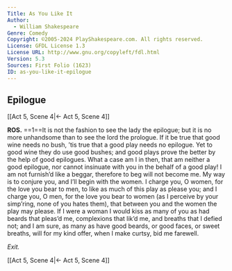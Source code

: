 ```yaml
---
Title: As You Like It
Author: 
  - William Shakespeare
Genre: Comedy
Copyright: ©2005-2024 PlayShakespeare.com. All rights reserved.
License: GFDL License 1.3
License URL: http://www.gnu.org/copyleft/fdl.html
Version: 5.3
Sources: First Folio (1623)
ID: as-you-like-it-epilogue
---
```


## Epilogue
[[Act 5, Scene 4|← Act 5, Scene 4]]

**ROS.**
==1==It is not the fashion to see the lady the epilogue; but it is no more unhandsome than to see the lord the prologue. If it be true that good wine needs no bush, ’tis true that a good play needs no epilogue. Yet to good wine they do use good bushes; and good plays prove the better by the help of good epilogues. What a case am I in then, that am neither a good epilogue, nor cannot insinuate with you in the behalf of a good play! I am not furnish’d like a beggar, therefore to beg will not become me. My way is to conjure you, and I’ll begin with the women. I charge you, O women, for the love you bear to men, to like as much of this play as please you; and I charge you, O men, for the love you bear to women (as I perceive by your simp’ring, none of you hates them), that between you and the women the play may please. If I were a woman I would kiss as many of you as had beards that pleas’d me, complexions that lik’d me, and breaths that I defied not; and I am sure, as many as have good beards, or good faces, or sweet breaths, will for my kind offer, when I make curtsy, bid me farewell.


*Exit.*

[[Act 5, Scene 4|← Act 5, Scene 4]]